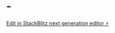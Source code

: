 # -

[Edit in StackBlitz next generation editor ⚡️](https://stackblitz.com/~/github.com/Emmakaloobear/-)